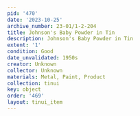 ```yaml
---
pid: '470'
date: '2023-10-25'
archive_number: 23-01/1-2-204
title: Johnson's Baby Powder in Tin
description: Johnson's Baby Powder in Tin
extent: '1'
condition: Good
date_unvalidated: 1950s
creator: Unknown
collector: Unknown
materials: Metal, Paint, Product
collection: tinui
key: object
order: '469'
layout: tinui_item
---
```

